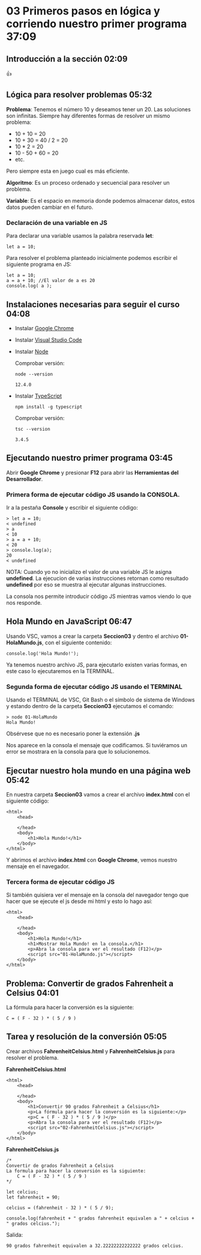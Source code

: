 # 03 Primeros pasos en lógica y corriendo nuestro primer programa                                              37:09

## Introducción a la sección                                                                                   02:09

:+1:

## Lógica para resolver problemas                                                                              05:32

**Problema**: Tenemos el número 10 y deseamos tener un 20. Las soluciones son infinitas. Siempre hay diferentes formas de resolver un mismo problema:
* 10 + 10 = 20
* 10 + 30 = 40 / 2 = 20
* 10 * 2 = 20
* 10 - 50 + 60 = 20
* etc.

Pero siempre esta en juego cual es más eficiente.

**Algoritmo**: Es un proceso ordenado y secuencial para resolver un problema.

**Variable**: Es el espacio en memoria donde podemos almacenar datos, estos datos pueden cambiar en el futuro.

### Declaración de una variable en JS

Para declarar una variable usamos la palabra reservada **let**:

`let a = 10;`

Para resolver el problema planteado inicialmente podemos escribir el siguiente programa en JS:

```
let a = 10;
a = a + 10; //El valor de a es 20
console.log( a );
```

## Instalaciones necesarias para seguir el curso                                                               04:08

* Instalar [Google Chrome](https://www.google.com/intl/es_es/chrome/)

* Instalar [Visual Studio Code](https://code.visualstudio.com/)

* Instalar [Node](https://nodejs.org/es/)

   Comprobar versión:

   `node --version`
   
   `12.4.0`

* Instalar [TypeScript](https://www.typescriptlang.org/)

   `npm install -g typescript`
   
   Comprobar versión:

   `tsc --version`
   
   `3.4.5`

## Ejecutando nuestro primer programa                                                                          03:45

Abrir **Google Chrome** y presionar **F12** para abrir las **Herramientas del Desarrollador**.

### Primera forma de ejecutar código JS usando la CONSOLA.

Ir a la pestaña **Console** y escribir el siguiente código:

```
> let a = 10;
< undefined
> a
< 10
> a = a + 10;
< 20
> console.log(a);
20
< undefined
```

NOTA: Cuando yo no inicializo el valor de una variable JS le asigna **undefined**. La ejecucion de varias instrucciones retornan como resultado **undefined** por eso se muestra al ejecutar algunas instrucciones.

La consola nos permite introducir código JS mientras vamos viendo lo que nos responde.

## Hola Mundo en JavaScript                                                                                    06:47

Usando VSC, vamos a crear la carpeta **Seccion03** y dentro el archivo **01-HolaMundo.js**, con el siguiente contenido:

`console.log('Hola Mundo!');`

Ya tenemos nuestro archivo JS, para ejecutarlo existen varias formas, en este caso lo ejecutaremos en la TERMINAL.

### Segunda forma de ejecutar código JS usando el TERMINAL

Usando el TERMINAL de VSC, Git Bash o el símbolo de sistema de Windows y estando dentro de la carpeta **Seccion03** ejecutamos el comando:

```
> node 01-HolaMundo
Hola Mundo!
```

Obsérvese que no es necesario poner la extensión **.js**

Nos aparece en la consola el mensaje que codificamos. Si tuviéramos un error se mostrara en la consola para que lo solucionemos.
 
## Ejecutar nuestro hola mundo en una página web                                                               05:42

En nuestra carpeta **Seccion03** vamos a crear el archivo **index.html** con el siguiente código:

```
<html>
    <head>

    </head>
    <body>
        <h1>Hola Mundo!</h1>
    </body>
</html>
```

Y abrimos el archivo **index.html** con **Google Chrome**, vemos nuestro mensaje en el navegador.

### Tercera forma de ejecutar código JS

Si también quisiera ver el mensaje en la consola del navegador tengo que hacer que se ejecute el js desde mi html y esto lo hago así:

```
<html>
    <head>

    </head>
    <body>
        <h1>Hola Mundo!</h1>
        <h1>Mostrar Hola Mundo! en la consola.</h1>
        <p>Abra la consola para ver el resultado (F12)</p>
        <script src="01-HolaMundo.js"></script>
    </body>
</html>
```

## Problema: Convertir de grados Fahrenheit a Celsius                                                          04:01

La fórmula para hacer la conversión es la siguiente:

	C = ( F - 32 ) * ( 5 / 9 )

## Tarea y resolución de la conversión                                                                         05:05

Crear archivos **FahrenheitCelsius.html** y **FahrenheitCelsius.js** para resolver el problema.

**FahrenheitCelsius.html**

```
<html>
    <head>

    </head>
    <body>
        <h1>Convertir 90 grados Fahrenheit a Celsius</h1>
        <p>La fórmula para hacer la conversión es la siguiente:</p>
        <p>C = ( F - 32 ) * ( 5 / 9 )</p>
        <p>Abra la consola para ver el resultado (F12)</p>
        <script src="02-FahrenheitCelsius.js"></script>
    </body>
</html>
```

**FahrenheitCelsius.js**

```
/*
Convertir de grados Fahrenheit a Celsius
La formula para hacer la conversión es la siguiente:
    C = ( F - 32 ) * ( 5 / 9 )   
*/

let celcius;
let fahrenheit = 90;

celcius = (fahrenheit - 32 ) * ( 5 / 9);

console.log(fahrenheit + " grados fahrenheit equivalen a " + celcius + " grados celcius.");

```

Salida:

`90 grados fahrenheit equivalen a 32.22222222222222 grados celcius.`
